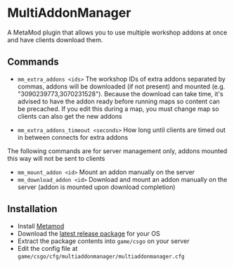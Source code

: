 # MultiAddonManager

A MetaMod plugin that allows you to use multiple workshop addons at once and have clients download them.

## Commands
- `mm_extra_addons <ids>`
The workshop IDs of extra addons separated by commas, addons will be downloaded (if not present) and mounted (e.g. "3090239773,3070231528").
Because the download can take time, it's advised to have the addon ready before running maps so content can be precached.
If you edit this during a map, you must change map so clients can also get the new addons

- `mm_extra_addons_timeout <seconds>` How long until clients are timed out in between connects for extra addons

The following commands are for server management only, addons mounted this way will not be sent to clients

- `mm_mount_addon <id>` Mount an addon manually on the server
- `mm_download_addon <id>` Download and mount an addon manually on the server (addon is mounted upon download completion)
## Installation

- Install [Metamod](https://cs2.poggu.me/metamod/installation/)
- Download the [latest release package](https://github.com/Source2ZE/MultiAddonManager/releases/latest) for your OS
- Extract the package contents into `game/csgo` on your server
- Edit the config file at `game/csgo/cfg/multiaddonmanager/multiaddonmanager.cfg`
